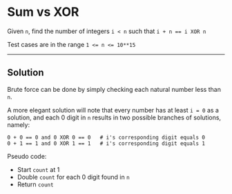 # Sum vs XOR

Given `n`, find the number of integers `i < n` such that `i + n == i XOR n`

Test cases are in the range `1 <= n <= 10**15`

-----------

## Solution

Brute force can be done by simply checking each natural number less than `n`.

A more elegant solution will note that every number has at least `i = 0` as a
solution, and each 0 digit in `n` results in two possible branches of solutions, namely:

    0 + 0 == 0 and 0 XOR 0 == 0   # i's corresponding digit equals 0
    0 + 1 == 1 and 0 XOR 1 == 1   # i's corresponding digit equals 1

Pseudo code:

- Start `count` at 1
- Double `count` for each 0 digit found in `n`
- Return `count`
